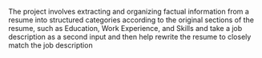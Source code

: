 The project involves extracting and organizing factual information from a resume into structured categories according to the original sections of the resume, such as Education, Work Experience, and Skills and take a job description as a second input and then help rewrite the resume to closely match the job description
